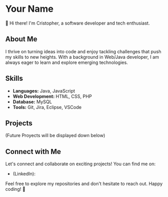 # Your Name

👋 Hi there! I'm Cristopher, a software developer and tech enthusiast.

## About Me

I thrive on turning ideas into code and enjoy tackling challenges that push my skills to new heights. With a background in Web/Java developer, I am always eager to learn and explore emerging technologies.

## Skills

- **Languages:** Java, JavaScript
- **Web Development:** HTML, CSS, PHP
- **Database:** MySQL
- **Tools:** Git, Jira, Eclipse, VSCode

## Projects
(Future Proyects will be displayed down below)

## Connect with Me

Let's connect and collaborate on exciting projects! You can find me on:

- (LinkedIn): 

Feel free to explore my repositories and don't hesitate to reach out. Happy coding! 🚀
